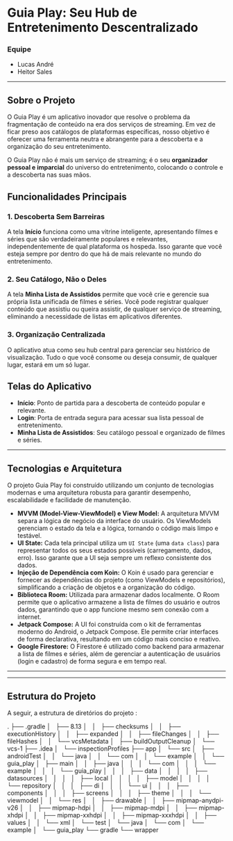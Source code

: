 # Guia Play: Seu Hub de Entretenimento Descentralizado

### Equipe
* Lucas André
* Heitor Sales

---

## Sobre o Projeto

O Guia Play é um aplicativo inovador que resolve o problema da fragmentação de conteúdo na era dos serviços de streaming. Em vez de ficar preso aos catálogos de plataformas específicas, nosso objetivo é oferecer uma ferramenta neutra e abrangente para a descoberta e a organização do seu entretenimento.

O Guia Play não é mais um serviço de streaming; é o seu **organizador pessoal e imparcial** do universo do entretenimento, colocando o controle e a descoberta nas suas mãos.

## Funcionalidades Principais

### 1. Descoberta Sem Barreiras
A tela **Início** funciona como uma vitrine inteligente, apresentando filmes e séries que são verdadeiramente populares e relevantes, independentemente de qual plataforma os hospeda. Isso garante que você esteja sempre por dentro do que há de mais relevante no mundo do entretenimento.

### 2. Seu Catálogo, Não o Deles
A tela **Minha Lista de Assistidos** permite que você crie e gerencie sua própria lista unificada de filmes e séries. Você pode registrar qualquer conteúdo que assistiu ou queira assistir, de qualquer serviço de streaming, eliminando a necessidade de listas em aplicativos diferentes.

### 3. Organização Centralizada
O aplicativo atua como seu hub central para gerenciar seu histórico de visualização. Tudo o que você consome ou deseja consumir, de qualquer lugar, estará em um só lugar.

## Telas do Aplicativo

* **Início**: Ponto de partida para a descoberta de conteúdo popular e relevante.
* **Login**: Porta de entrada segura para acessar sua lista pessoal de entretenimento.
* **Minha Lista de Assistidos**: Seu catálogo pessoal e organizado de filmes e séries.

---

## Tecnologias e Arquitetura

O projeto Guia Play foi construído utilizando um conjunto de tecnologias modernas e uma arquitetura robusta para garantir desempenho, escalabilidade e facilidade de manutenção.

* **MVVM (Model-View-ViewModel) e View Model:** A arquitetura MVVM separa a lógica de negócio da interface do usuário. Os ViewModels gerenciam o estado da tela e a lógica, tornando o código mais limpo e testável.
* **UI State:** Cada tela principal utiliza um `UI State` (uma `data class`) para representar todos os seus estados possíveis (carregamento, dados, erro). Isso garante que a UI seja sempre um reflexo consistente dos dados.
* **Injeção de Dependência com Koin:** O Koin é usado para gerenciar e fornecer as dependências do projeto (como ViewModels e repositórios), simplificando a criação de objetos e a organização do código.
* **Biblioteca Room:** Utilizada para armazenar dados localmente. O Room permite que o aplicativo armazene a lista de filmes do usuário e outros dados, garantindo que o app funcione mesmo sem conexão com a internet.
* **Jetpack Compose:** A UI foi construída com o kit de ferramentas moderno do Android, o Jetpack Compose. Ele permite criar interfaces de forma declarativa, resultando em um código mais conciso e reativo.
* **Google Firestore:** O Firestore é utilizado como backend para armazenar a lista de filmes e séries, além de gerenciar a autenticação de usuários (login e cadastro) de forma segura e em tempo real.

---

---


## Estrutura do Projeto

A seguir, a estrutura de diretórios do projeto :

.
├── .gradle
│   ├── 8.13
│   │   ├── checksums
│   │   ├── executionHistory
│   │   ├── expanded
│   │   ├── fileChanges
│   │   ├── fileHashes
│   │   └── vcsMetadata
│   ├── buildOutputCleanup
│   └── vcs-1
├── .idea
│   └── inspectionProfiles
├── app
│   └── src
│       ├── androidTest
│       │   └── java
│       │       └── com
│       │           └── example
│       │               └── guia_play
│       ├── main
│       │   ├── java
│       │   │   └── com
│       │   │       └── example
│       │   │           └── guia_play
│       │   │               ├── data
│       │   │               │   ├── datasources
│       │   │               │   ├── local
│       │   │               │   ├── model
│       │   │               │   └── repository
│       │   │               ├── di
│       │   │               └── ui
│       │   │                   ├── components
│       │   │                   ├── screens
│       │   │                   ├── theme
│       │   │                   └── viewmodel
│       │   └── res
│       │       ├── drawable
│       │       ├── mipmap-anydpi-v26
│       │       ├── mipmap-hdpi
│       │       ├── mipmap-mdpi
│       │       ├── mipmap-xhdpi
│       │       ├── mipmap-xxhdpi
│       │       ├── mipmap-xxxhdpi
│       │       ├── values
│       │       └── xml
│       └── test
│           └── java
│               └── com
│                   └── example
│                       └── guia_play
└── gradle
└── wrapper
